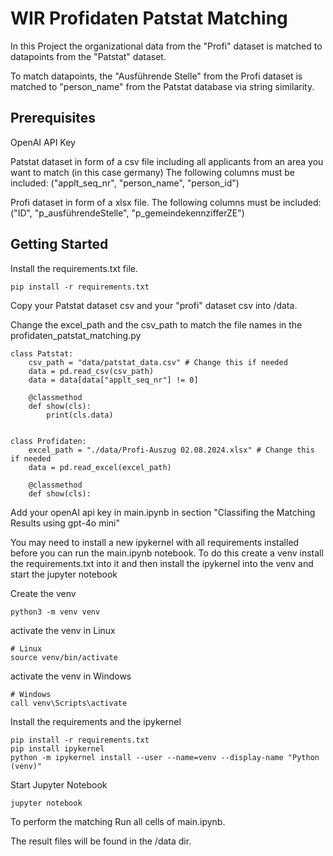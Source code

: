 # WIR Profidaten Patstat Matching
In this Project the organizational data from the "Profi" dataset is matched to datapoints from the "Patstat" dataset.

To match datapoints, the "Ausführende Stelle" from the Profi dataset is matched to "person_name" from the Patstat database via string similarity.

## Prerequisites

OpenAI API Key

Patstat dataset in form of a csv file including all applicants from an area you want to match (in this case germany)
The following columns must be included: ("applt_seq_nr", "person_name", "person_id")

Profi dataset in form of a xlsx file.
The following columns must be included: ("ID", "p_ausführendeStelle", "p_gemeindekennzifferZE")

## Getting Started

Install the requirements.txt file.

```
pip install -r requirements.txt
```

Copy your Patstat dataset csv and your "profi" dataset csv into /data.

Change the excel_path and the csv_path to match the file names in the profidaten_patstat_matching.py

```
class Patstat:
    csv_path = "data/patstat_data.csv" # Change this if needed
    data = pd.read_csv(csv_path)
    data = data[data["applt_seq_nr"] != 0]

    @classmethod
    def show(cls):
        print(cls.data)


class Profidaten:
    excel_path = "./data/Profi-Auszug 02.08.2024.xlsx" # Change this if needed
    data = pd.read_excel(excel_path)

    @classmethod
    def show(cls):
```

Add your openAI api key in main.ipynb in section "Classifing the Matching Results using gpt-4o mini"

You may need to install a new ipykernel with all requirements installed before you can run the  main.ipynb notebook.
To do this create a venv install the requirements.txt into it and then install the ipykernel into the venv and start the jupyter notebook

Create the venv
```
python3 -m venv venv
```

activate the venv in Linux
```
# Linux
source venv/bin/activate
```
activate the venv in Windows
```
# Windows
call venv\Scripts\activate
```

Install the requirements and the ipykernel
```
pip install -r requirements.txt
pip install ipykernel
python -m ipykernel install --user --name=venv --display-name "Python (venv)"
```
Start Jupyter Notebook
```
jupyter notebook
```

To perform the matching Run all cells of main.ipynb.

The result files will be found in the /data dir.
